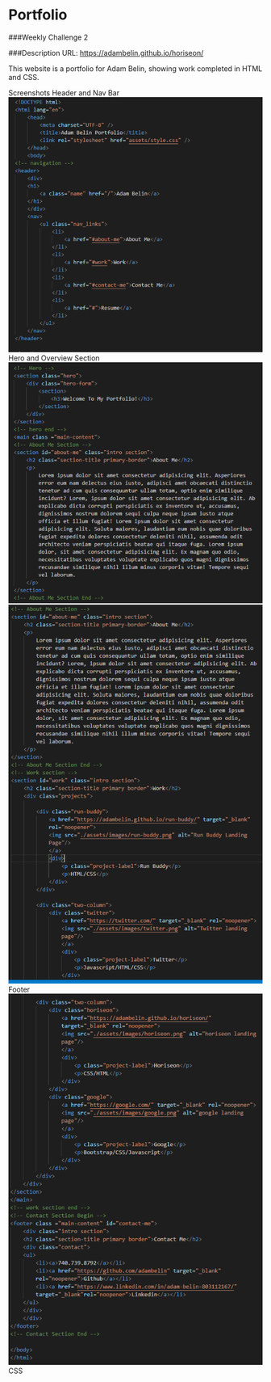 # Portfolio
###Weekly Challenge 2

###Description
URL: https://adambelin.github.io/horiseon/

This website is a portfolio for Adam Belin, showing work completed in HTML and CSS.

Screenshots
Header and Nav Bar
![](assets/images/header.png)
Hero and Overview Section
![](assets/images/hero-and-assets.png)
![](assets/images/about-me-and-work.png)
Footer
![](assets/images/work-and-footer.png)
CSS
